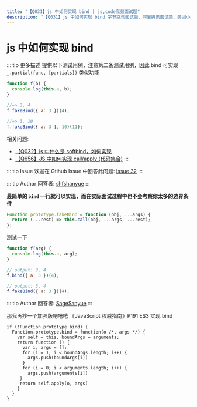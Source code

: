 ```yaml
---
title: "【Q031】js 中如何实现 bind | js,code高频面试题"
description: "【Q031】js 中如何实现 bind 字节跳动面试题、阿里腾讯面试题、美团小米面试题。"
---
```


# js 中如何实现 bind

::: tip 更多描述
提供以下测试用例，注意第二条测试用例，因此 bind 可实现 `_.partial(func, [partials])` 类似功能

```js
function f(b) {
  console.log(this.a, b);
}

//=> 3, 4
f.fakeBind({ a: 3 })(4);

//=> 3, 10
f.fakeBind({ a: 3 }, 10)(11);
```

相关问题:

- [【Q032】js 中什么是 softbind，如何实现](https://github.com/shfshanyue/Daily-Question/issues/33)
- [【Q656】JS 中如何实现 call/apply (代码集合)](https://github.com/shfshanyue/Daily-Question/issues/674)
  :::

::: tip Issue
欢迎在 Gtihub Issue 中回答此问题: [Issue 32](https://github.com/shfshanyue/Daily-Question/issues/32)
:::

::: tip Author
回答者: [shfshanyue](https://github.com/shfshanyue)
:::

**最简单的 `bind` 一行就可以实现，而在实际面试过程中也不会考察你太多的边界条件**

```js
Function.prototype.fakeBind = function (obj, ...args) {
  return (...rest) => this.call(obj, ...args, ...rest);
};
```

测试一下

```js
function f(arg) {
  console.log(this.a, arg);
}

// output: 3, 4
f.bind({ a: 3 })(4);

// output: 3, 4
f.fakeBind({ a: 3 })(4);
```

::: tip Author
回答者: [SageSanyue](https://github.com/SageSanyue)
:::

那我再抄一个加强版吧嘻嘻
《JavaScript 权威指南》P191 ES3 实现 bind

```
if (!Function.prototype.bind) {
  Function.prototype.bind = function(o /*, args */) {
    var self = this, boundArgs = arguments;
    return function () {
      var i, args = [];
      for (i = 1; i < boundArgs.length; i++) {
        args.push(boundArgs[i])
      }
      for (i = 0; i < arguments.length; i++) {
        args.push(arguments[i])
     }
     return self.apply(o, args)
    }
  }
}
```
